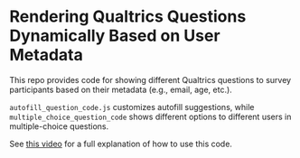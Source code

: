 # Rendering Qualtrics Questions Dynamically Based on User Metadata

This repo provides code for showing different Qualtrics questions to survey participants based on their metadata (e.g., email, age, etc.).

`autofill_question_code.js` customizes autofill suggestions, while `multiple_choice_question_code` shows different options to different users in multiple-choice questions.

See [this video](https://www.loom.com/share/38c078fe8042481081b4c74cc1263ca4?sid=4a73e670-b758-43c6-b6cc-9cdf4d538cba) for a full explanation of how to use this code.
